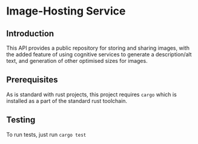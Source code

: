 # Image-Hosting Service

## Introduction

This API provides a public repository for storing and sharing images, with the added feature of using cognitive services to generate a description/alt text, and generation of other optimised sizes for images.

## Prerequisites

As is standard with rust projects, this project requires `cargo` which is installed as a part of the standard rust toolchain.

## Testing

To run tests, just run `cargo test`